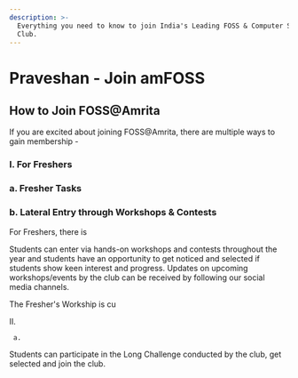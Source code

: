 ```yaml
---
description: >-
  Everything you need to know to join India's Leading FOSS & Computer Science
  Club.
---
```


# Praveshan - Join amFOSS

## How to Join FOSS@Amrita

If you are excited about joining FOSS@Amrita, there are multiple ways to gain membership - 

### **I. For Freshers** 

###     **a.  Fresher Tasks** 



###     **b.  Lateral Entry through Workshops & Contests** 

For Freshers, there is

Students can enter via hands-on workshops and contests throughout the year and students have an opportunity to get noticed and selected if students show keen interest and progress.  Updates on upcoming workshops/events by the club can be received by following our social media channels.

The Fresher's Workship is cu

II. 

     a.

 Students can participate in the Long Challenge conducted by the club, get selected and join the club.

‌





